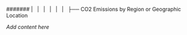 ####### |   |   |   |   |   |   ├── CO2 Emissions by Region or Geographic Location

*Add content here*